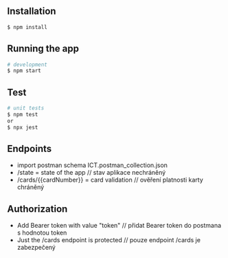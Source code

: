 ## Installation

```bash
$ npm install
```

## Running the app

```bash
# development
$ npm start
```

## Test

```bash
# unit tests
$ npm test
or
$ npx jest

```

## Endpoints

- import postman schema ICT.postman_collection.json
- /state = state of the app // stav aplikace nechráněný
- /cards/{{cardNumber}} = card validation // ověření platnosti karty chráněný

## Authorization

- Add Bearer token with value "token" // přidat Bearer token do postmana s hodnotou token
- Just the /cards endpoint is protected // pouze endpoint /cards je zabezpečený
